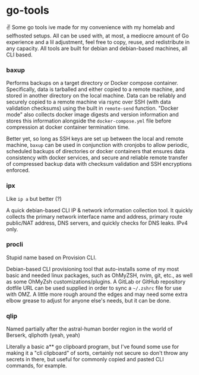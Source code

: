 # go-tools

✌ Some go tools ive made for my convenience with my homelab and selfhosted setups. All can be used with, at most, a mediocre amount of Go experience and a lil adjustment, feel free to copy, reuse, and redistribute in any capacity. All tools are built for debian and debian-based machines, all CLI based.

### baxup
Performs backups on a target directory or Docker compose container. Specifically, data is tarballed and either copied to a remote machine, and stored in another directory on the local machine. Data can be reliably and securely copied to a remote machine via rsync over SSH (with data validation checksums) using the built in `remote-send` function. "Docker mode" also collects docker image digests and version information and stores this information alongside the `docker-compose.yml` file before compression at docker container termination time.

Better yet, so long as SSH keys are set up between the local and remote machine, `baxup` can be used in conjunction with cronjobs to allow periodic, scheduled backups of directories or docker containers that ensures data consistency with docker services, and secure and reliable remote transfer of compressed backup data with checksum validation and SSH encryptions enforced. 

### ipx 
Like `ip a` but better (?)

A quick debian-based CLI IP & network information collection tool. It quickly collects the primary network interface name and address, primary route public/NAT address, DNS servers, and quickly checks for DNS leaks. IPv4 only.

### procli
Stupid name based on Provision CLI.

Debian-based CLI provisioning tool that auto-installs some of my most basic and needed linux packages, such as OhMyZSH, nvim, git, etc., as well as some OhMyZsh customizations/plugins. A GitLab or GitHub repository dotfile URL can be used supplied in order to sync a `~/.zshrc` file for use with OMZ. A little more rough around the edges and may need some extra elbow grease to adjust for anyone else's needs, but it can be done. 

### qlip
Named partially after the astral-human border region in the world of Berserk, qliphoth (yeah, yeah) 

Literally a basic a** go clipboard program, but I've found some use for making it a "cli clipboard" of sorts, certainly not secure so don't throw any secrets in there, but useful for commonly copied and pasted CLI commands, for example.
